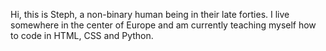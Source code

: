 
Hi, this is Steph, a non-binary human being in their late forties. I live somewhere in the center of Europe and am currently teaching myself how to code in HTML, CSS and Python. 



<!---
hen-codes/hen-codes is a ✨ special ✨ repository because its `README.md` (this file) appears on your GitHub profile.
You can click the Preview link to take a look at your changes.
--->
